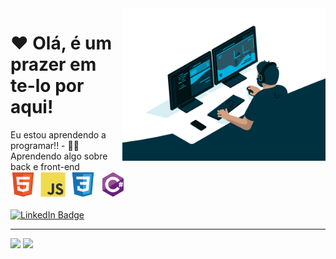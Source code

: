 <img src = "code.gif" width = "325px" align = "right">

# ❤ Olá, é um prazer em te-lo por aqui!
  <div id="badges">
</div>
  Eu estou aprendendo a programar!!
- 👩‍💻 Aprendendo algo sobre back e front-end

<div> 
  <img src="https://github.com/devicons/devicon/blob/master/icons/html5/html5-original.svg" title="HTML5" alt="HTML" width="40" height="40"/>&nbsp;
  <img src="https://github.com/devicons/devicon/blob/master/icons/javascript/javascript-original.svg" title="JavaScript" alt="JavaScript" width="40" height="40"/>&nbsp;
  <img src="https://raw.githubusercontent.com/devicons/devicon/master/icons/css3/css3-original.svg" alt="CSS" height="40" width="40">&nbsp;
  <img src="https://raw.githubusercontent.com/devicons/devicon/master/icons/csharp/csharp-original.svg" alt="Csharp" height="40" width="40" >
</div>

<br/>

<a href = "https://www.linkedin.com/in/luan-verçosa-b76999240/">
    <img src="https://img.shields.io/badge/LinkedIn-blue?style=for-the-badge&logo=linkedin&logoColor=white" alt="LinkedIn Badge"/>
  </a>

---
<div align = "left">
<img height = "200em" src="https://github-readme-stats.vercel.app/api/top-langs/?username=LuanVercosa&show_icons=true&theme=bear&count_private=true"/>
<img height = "200em" src="https://github-readme-stats.vercel.app/api?username=LuanVercosa&show_icons=true&show_icons=true&theme=bear&count_private=true" />
</div>
